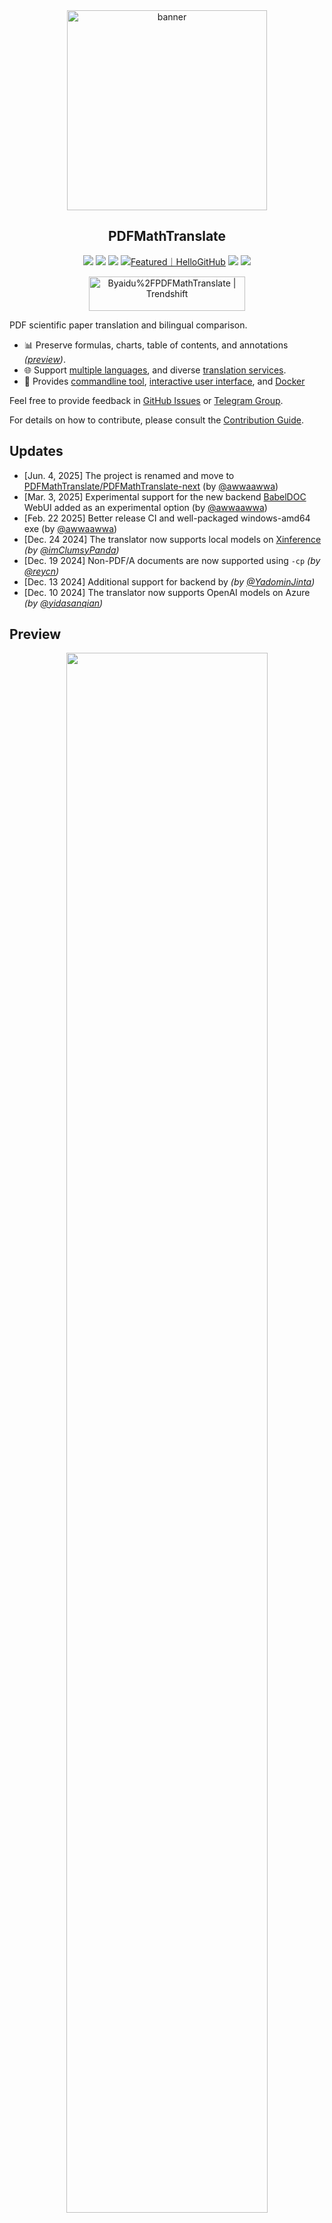 <div align="center">

<img src="./docs/images/banner.png" width="320px"  alt="banner"/>

<h2 id="title">PDFMathTranslate</h2>

<p>
  <!-- PyPI -->
  <a href="https://pypi.org/project/pdf2zh-next/">
    <img src="https://img.shields.io/pypi/v/pdf2zh-next"></a>
  <a href="https://pepy.tech/projects/pdf2zh-next">
    <img src="https://static.pepy.tech/badge/pdf2zh-next"></a>
  <a href="https://hub.docker.com/repository/docker/awwaawwa/pdfmathtranslate-next/tags">
    <img src="https://img.shields.io/docker/pulls/awwaawwa/pdfmathtranslate-next"></a>
  <a href="https://hellogithub.com/repository/8ec2cfd3ef744762bf531232fa32bc47" target="_blank"><img src="https://api.hellogithub.com/v1/widgets/recommend.svg?rid=8ec2cfd3ef744762bf531232fa32bc47&claim_uid=JQ0yfeBNjaTuqDU&theme=small" alt="Featured｜HelloGitHub" /></a>
  <!-- <a href="https://gitcode.com/PDFMathTranslate/PDFMathTranslate-next/overview">
    <img src="https://gitcode.com/PDFMathTranslate/PDFMathTranslate-next/star/badge.svg"></a> -->
  <!-- <a href="https://huggingface.co/spaces/reycn/PDFMathTranslate-Docker">
    <img src="https://img.shields.io/badge/%F0%9F%A4%97-Online%20Demo-FF9E0D"></a> -->
  <!-- <a href="https://www.modelscope.cn/studios/AI-ModelScope/PDFMathTranslate"> -->
    <!-- <img src="https://img.shields.io/badge/ModelScope-Demo-blue"></a> -->
  <!-- <a href="https://github.com/PDFMathTranslate/PDFMathTranslate-next/pulls">
    <img src="https://img.shields.io/badge/contributions-welcome-green"></a> -->
  <a href="https://t.me/+Z9_SgnxmsmA5NzBl">
    <img src="https://img.shields.io/badge/Telegram-2CA5E0?style=flat-squeare&logo=telegram&logoColor=white"></a>
  <!-- License -->
  <a href="./LICENSE">
    <img src="https://img.shields.io/github/license/PDFMathTranslate/PDFMathTranslate-next"></a>
</p>

<a href="https://trendshift.io/repositories/12424" target="_blank"><img src="https://trendshift.io/api/badge/repositories/12424" alt="Byaidu%2FPDFMathTranslate | Trendshift" style="width: 250px; height: 55px;" width="250" height="55"/></a>

</div>

PDF scientific paper translation and bilingual comparison.

- 📊 Preserve formulas, charts, table of contents, and annotations _([preview](#preview))_.
- 🌐 Support [multiple languages](https://pdf2zh-next.com/supported_languages.html), and diverse [translation services](https://pdf2zh-next.com/advanced/Documentation-of-Translation-Services.html).
- 🤖 Provides [commandline tool](https://pdf2zh-next.com/getting-started/USAGE_commandline.html), [interactive user interface](https://pdf2zh-next.com/getting-started/USAGE_webui.html), and [Docker](https://pdf2zh-next.com/getting-started/INSTALLATION_docker.html)

Feel free to provide feedback in [GitHub Issues](https://github.com/PDFMathTranslate/PDFMathTranslate-next/issues) or [Telegram Group](https://t.me/+Z9_SgnxmsmA5NzBl).

For details on how to contribute, please consult the [Contribution Guide](https://pdf2zh-next.com/community/Contribution-Guide.html).

<h2 id="updates">Updates</h2>

- [Jun. 4, 2025] The project is renamed and move to [PDFMathTranslate/PDFMathTranslate-next](https://github.com/PDFMathTranslate/PDFMathTranslate-next) (by [@awwaawwa](https://github.com/awwaawwa))
- [Mar. 3, 2025] Experimental support for the new backend [BabelDOC](https://github.com/funstory-ai/BabelDOC) WebUI added as an experimental option (by [@awwaawwa](https://github.com/awwaawwa))
- [Feb. 22 2025] Better release CI and well-packaged windows-amd64 exe (by [@awwaawwa](https://github.com/awwaawwa))
- [Dec. 24 2024] The translator now supports local models on [Xinference](https://github.com/xorbitsai/inference) _(by [@imClumsyPanda](https://github.com/imClumsyPanda))_
- [Dec. 19 2024] Non-PDF/A documents are now supported using `-cp` _(by [@reycn](https://github.com/reycn))_
- [Dec. 13 2024] Additional support for backend by _(by [@YadominJinta](https://github.com/YadominJinta))_
- [Dec. 10 2024] The translator now supports OpenAI models on Azure _(by [@yidasanqian](https://github.com/yidasanqian))_

<h2 id="preview">Preview</h2>

<div align="center">
<!-- <img src="./docs/images/preview.gif" width="80%"  alt="preview"/> -->
<img src="https://s.immersivetranslate.com/assets/r2-uploads/images/babeldoc-preview.png" width="80%"/>
</div>

<h2 id="demo">Online Service 🌟</h2>

> [!NOTE]
>
> pdf2zh 2.0 does not currently provide an online demo

You can try our application out using either of the following demos:

- [v1.x Public free service](https://pdf2zh.com/) online without installation _(recommended)_.
- [Immersive Translate - BabelDOC](https://app.immersivetranslate.com/babel-doc/) 1000 free pages per month. _(recommended)_
<!-- - [Demo hosted on HuggingFace](https://huggingface.co/spaces/reycn/PDFMathTranslate-Docker)
- [Demo hosted on ModelScope](https://www.modelscope.cn/studios/AI-ModelScope/PDFMathTranslate) without installation. -->

Note that the computing resources of the demo are limited, so please avoid abusing them.

<h2 id="install">Installation and Usage</h2>

### Installation

1. [**Windows EXE**](https://pdf2zh-next.com/getting-started/INSTALLATION_winexe.html) <small>Recommand for Windows</small>
2. [**Docker**](https://pdf2zh-next.com/getting-started/INSTALLATION_docker.html) <small>Recommand for Linux</small>
3. [**uv** (a Python package manager)](https://pdf2zh-next.com/getting-started/INSTALLATION_uv.html) <small>Recommand for macOS</small>

---

### Usage

1. [Using **WebUI**](https://pdf2zh-next.com/getting-started/USAGE_webui.html)
2. [Using **Zotero Plugin**](https://github.com/guaguastandup/zotero-pdf2zh) (Third party program)
3. [Using **Commandline**](https://pdf2zh-next.com/getting-started/USAGE_commandline.html)

For different use cases, we provide distinct methods to use our program. Check out [this page](./getting-started/getting-started.md) for more information.

<h2 id="usage">Advanced Options</h2>

For detailed explanations, please refer to our document about [Advanced Usage](https://pdf2zh-next.com/advanced/advanced.html) for a full list of each option.

<h2 id="downstream">Secondary Development (APIs)</h2>

> [!NOTE]
>
> Currently, no relevant documentation is provided. It will be supplemented later. Please wait patiently.


<!-- For downstream applications, please refer to our document about [API Details](./docs/APIS.md) for futher information about:

- [Python API](./docs/APIS.md#api-python), how to use the program in other Python programs
- [HTTP API](./docs/APIS.md#api-http), how to communicate with a server with the program installed -->

<h2 id="langcode">Language Code</h2>

If you don't know what code to use to translate to the language you need, check out [this documentation](https://pdf2zh-next.com/advanced/Language-Codes.html)

<!-- 
<h2 id="todo">TODOs</h2>

- [ ] Parse layout with DocLayNet based models, [PaddleX](https://github.com/PaddlePaddle/PaddleX/blob/17cc27ac3842e7880ca4aad92358d3ef8555429a/paddlex/repo_apis/PaddleDetection_api/object_det/official_categories.py#L81), [PaperMage](https://github.com/allenai/papermage/blob/9cd4bb48cbedab45d0f7a455711438f1632abebe/README.md?plain=1#L102), [SAM2](https://github.com/facebookresearch/sam2)

- [ ] Fix page rotation, table of contents, format of lists

- [ ] Fix pixel formula in old papers

- [ ] Async retry except KeyboardInterrupt

- [ ] Knuth–Plass algorithm for western languages

- [ ] Support non-PDF/A files

- [ ] Plugins of [Zotero](https://github.com/zotero/zotero) and [Obsidian](https://github.com/obsidianmd/obsidian-releases) -->

<h2 id="acknowledgement">Acknowledgements</h2>

- [Immersive Translation](https://immersivetranslate.com) sponsors monthly Pro membership redemption codes for active contributors to this project, see details at: [CONTRIBUTOR_REWARD.md](https://github.com/funstory-ai/BabelDOC/blob/main/docs/CONTRIBUTOR_REWARD.md)

- [SiliconFlow](https://siliconflow.cn) provides a free translation service for this project, powered by large language models (LLMs).

- 1.x version: [Byaidu/PDFMathTranslate](https://github.com/Byaidu/PDFMathTranslate)


- backend: [BabelDOC](https://github.com/funstory-ai/BabelDOC)

- PDF Library: [PyMuPDF](https://github.com/pymupdf/PyMuPDF)

- PDF Parsing: [Pdfminer.six](https://github.com/pdfminer/pdfminer.six)

- PDF Preview: [Gradio PDF](https://github.com/freddyaboulton/gradio-pdf)

- Layout Parsing: [DocLayout-YOLO](https://github.com/opendatalab/DocLayout-YOLO)

- PDF Standards: [PDF Explained](https://zxyle.github.io/PDF-Explained/), [PDF Cheat Sheets](https://pdfa.org/resource/pdf-cheat-sheets/)

- Multilingual Font: see [BabelDOC-Assets](https://github.com/funstory-ai/BabelDOC-Assets)

- [Asynchronize](https://github.com/multimeric/Asynchronize/tree/master?tab=readme-ov-file)

- [Rich logging with multiprocessing](https://github.com/SebastianGrans/Rich-multiprocess-logging/tree/main)

- Documentation i18n using Weblate: [Weblate](https://weblate.org/)

<h2 id="conduct">Before submit your code</h2>

We welcome the active participation of contributors to make pdf2zh better. Before you are ready to submit your code, please refer to our [Code of Conduct](https://pdf2zh-next.com/community/CODE_OF_CONDUCT.html) and [Contribution Guide](https://pdf2zh-next.com/community/Contribution-Guide.html).

<h2 id="contrib">Contributors</h2>

<a href="https://github.com/PDFMathTranslate/PDFMathTranslate-next/graphs/contributors">
  <img src="https://opencollective.com/PDFMathTranslate/contributors.svg?width=890&button=false" />
</a>

![Alt](https://repobeats.axiom.co/api/embed/45529651750579e099960950f757449a410477ad.svg "Repobeats analytics image")

<h2 id="star_hist">Star History</h2>

<a href="https://star-history.com/#PDFMathTranslate/PDFMathTranslate-next&Date">
 <picture>
   <source media="(prefers-color-scheme: dark)" srcset="https://api.star-history.com/svg?repos=PDFMathTranslate/PDFMathTranslate-next&type=Date&theme=dark" />
   <source media="(prefers-color-scheme: light)" srcset="https://api.star-history.com/svg?repos=PDFMathTranslate/PDFMathTranslate-next&type=Date" />
   <img alt="Star History Chart" src="https://api.star-history.com/svg?repos=PDFMathTranslate/PDFMathTranslate-next&type=Date"/>
 </picture>
</a>

